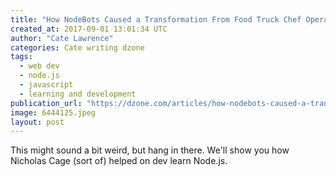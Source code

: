 ```yaml
---
title: "How NodeBots Caused a Transformation From Food Truck Chef Operator to..."
created_at: 2017-09-01 13:01:34 UTC
author: "Cate Lawrence"
categories: Cate writing dzone
tags: 
  - web dev
  - node.js
  - javascript
  - learning and development
publication_url: "https://dzone.com/articles/how-nodebots-caused-a-transformation-from-food-tru"
image: 6444125.jpeg
layout: post
---
```

This might sound a bit weird, but hang in there. We'll show you how Nicholas Cage (sort of) helped on dev learn Node.js.

